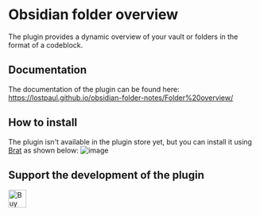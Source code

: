 # Obsidian folder overview

The plugin provides a dynamic overview of your vault or folders in the format of a codeblock.

## Documentation
The documentation of the plugin can be found here: https://lostpaul.github.io/obsidian-folder-notes/Folder%20overview/

## How to install
The plugin isn't available in the plugin store yet, but you can install it using [Brat](https://github.com/TfTHacker/obsidian42-brat) as shown below:
![image](https://github.com/user-attachments/assets/be312f1c-bdd0-444c-98d0-361bf91664db)


## Support the development of the plugin

<a href='https://ko-fi.com/D1D1GHGSI' target='_blank'><img height='36' style='border:0px;height:36px;' src='https://storage.ko-fi.com/cdn/kofi2.png?v=3' border='0' alt='Buy Me a Coffee at ko-fi.com' /></a>
